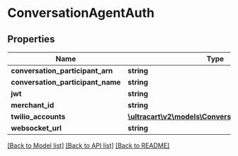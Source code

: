 # ConversationAgentAuth

## Properties
Name | Type | Description | Notes
------------ | ------------- | ------------- | -------------
**conversation_participant_arn** | **string** |  | [optional] 
**conversation_participant_name** | **string** |  | [optional] 
**jwt** | **string** |  | [optional] 
**merchant_id** | **string** |  | [optional] 
**twilio_accounts** | [**\ultracart\v2\models\ConversationTwilioAccount[]**](ConversationTwilioAccount.md) |  | [optional] 
**websocket_url** | **string** |  | [optional] 

[[Back to Model list]](../README.md#documentation-for-models) [[Back to API list]](../README.md#documentation-for-api-endpoints) [[Back to README]](../README.md)


